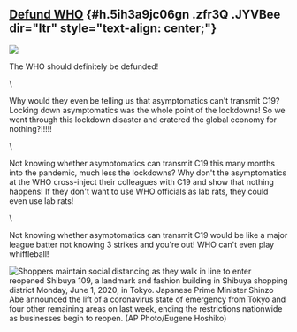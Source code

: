 
[Defund WHO](https://www.google.com/url?q=https%3A%2F%2Fwww.poynter.org%2Freporting-editing%2F2020%2Fthe-who-offered-confusing-new-covid-19-guidance-if-you-are-asymptomatic-are-you-infectious%2F&sa=D&sntz=1&usg=AFQjCNHf8hDyoP3cmMNHBH2CnKywmA7VyA) {#h.5ih3a9jc06gn .zfr3Q .JYVBee dir="ltr" style="text-align: center;"}
------------------------------------------------------------------------------------------------------------------------------------------------------------------------------------------------------------------------------------------------------

[![](https://lh4.googleusercontent.com/GZakKfPCSEqIgluPGroMETVFYKyx_bFN9hwOitplqqCxNAa3Q1kyQGF8wb-wqMaTNctrhKcVDuZ1pWeU9btck9XT4oBXF5SzOmfc_WDm0ntTOuIGJWI=w1280)](https://www.google.com/url?q=https%3A%2F%2Fredcap.med.usc.edu%2Fsurveys%2F%3Fs%3DJ7KEL4YTKT&sa=D&sntz=1&usg=AFQjCNGgmJPVlIxKzdq9Pd16K5HC0kstRQ)

The WHO should definitely be defunded!

\

Why would they even be telling us that asymptomatics can't transmit C19?
Locking down asymptomatics was the whole point of the lockdowns! So we
went through this lockdown disaster and cratered the global economy for
nothing?!!!!!

\

Not knowing whether asymptomatics can transmit C19 this many months into
the pandemic, much less the lockdowns? Why don't the asymptomatics at
the WHO cross-inject their colleagues with C19 and show that nothing
happens! If they don't want to use WHO officials as lab rats, they could
even use lab rats!

\

Not knowing whether asymptomatics can transmit C19 would be like a major
league batter not knowing 3 strikes and you're out! WHO can't even play
whiffleball!

![Shoppers maintain social distancing as they walk in line to enter
reopened Shibuya 109, a landmark and fashion building in Shibuya
shopping district Monday, June 1, 2020, in Tokyo. Japanese Prime
Minister Shinzo Abe announced the lift of a coronavirus state of
emergency from Tokyo and four other remaining areas on last week, ending
the restrictions nationwide as businesses begin to reopen. (AP
Photo/Eugene Hoshiko)
](https://lh4.googleusercontent.com/k2ZIrPovSL2XHkL-tirTcn6gKkbrkrXKzhZlD9FKdkMSzIfvi6Dq43A6vyhACKIu7O-gr6k=w1280)
